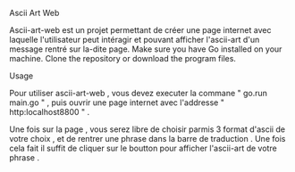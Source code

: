 Ascii Art Web

Ascii-art-web est un projet permettant de créer une page internet avec laquelle l'utilisateur peut intéragir et pouvant afficher l'ascii-art d'un message rentré sur la-dite page.
    Make sure you have Go installed on your machine.
    Clone the repository or download the program files.

Usage

Pour utiliser ascii-art-web , vous devez executer la commane " go.run main.go " , puis ouvrir une page internet avec l'addresse " http:localhost8800 " .

Une fois sur la page , vous serez libre de choisir parmis 3 format d'ascii de votre choix , et de rentrer une phrase dans la barre de traduction . Une fois cela fait il suffit de cliquer sur le boutton pour afficher l'ascii-art de votre phrase .
